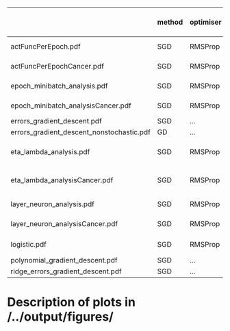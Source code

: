 |                                           | method   | optimiser   |   $n_\mathrm{obs}$ | #epochs           | $m$           | $\lambda$               | $\eta$                  | $\gamma$   | $\varrho_1$, $\varrho_2$   | $\boldsymbol{\theta}_0$   | $L-1$        | $N_l$         | note   |
|:------------------------------------------|:---------|:------------|-------------------:|:------------------|:--------------|:------------------------|:------------------------|:-----------|:---------------------------|:--------------------------|:-------------|:--------------|:-------|
| actFuncPerEpoch.pdf                       | SGD      | RMSProp     |                400 | ...               | 3             | 0.0001                  | 0.1                     |            | (0.9, 0.999)               |                           | 1            | 30            |        |
| actFuncPerEpochCancer.pdf                 | SGD      | RMSProp     |                569 | ...               | 3             | 1e-06                   | 0.001                   |            | (0.9, 0.999)               |                           | 2            | 10            |        |
| epoch_minibatch_analysis.pdf              | SGD      | RMSProp     |                400 | $[{100}, {1000}]$ | $[{1}, {10}]$ | 0.0001                  | 0.1                     |            | (0.9, 0.999)               |                           | 1            | 30            |        |
| epoch_minibatch_analysisCancer.pdf        | SGD      | RMSProp     |                569 | $[{100}, {1000}]$ | $[{1}, {10}]$ | 1e-06                   | 0.001                   |            | 0.9                        |                           | 2            | 10            |        |
| errors_gradient_descent.pdf               | SGD      | ...         |                400 | (25, 50)          | 40            | 0                       | ...                     |            |                            |                           |              |               |        |
| errors_gradient_descent_nonstochastic.pdf | GD       | ...         |                400 | (25, 50)          | 1             | 0                       | ...                     |            |                            |                           |              |               |        |
| eta_lambda_analysis.pdf                   | SGD      | RMSProp     |                400 | 250               | 3             | $[$10^{-9}$, $10^{0}$]$ | $[$10^{-9}$, $10^{0}$]$ |            | (0.9, 0.999)               |                           | 3            | (15, 10, 5)   |        |
| eta_lambda_analysisCancer.pdf             | SGD      | RMSProp     |                569 | 250               | 3             | $[$10^{-9}$, $10^{0}$]$ | $[$10^{-9}$, $10^{0}$]$ |            | (0.9, 0.999)               |                           | 3            | (15, 10, 5)   |        |
| layer_neuron_analysis.pdf                 | SGD      | RMSProp     |                400 | 250               | 3             | 0.0001                  | 0.1                     |            | (0.9, 0.999)               |                           | $[{0}, {9}]$ | $[{5}, {50}]$ |        |
| layer_neuron_analysisCancer.pdf           | SGD      | RMSProp     |                569 | 250               | 3             | 1e-06                   | 0.001                   |            | (0.9, 0.999)               |                           | $[{0}, {9}]$ | $[{5}, {50}]$ |        |
| logistic.pdf                              | SGD      | RMSProp     |                569 | 250               | 3             | $[$10^{-9}$, $10^{0}$]$ | $[$10^{-9}$, $10^{0}$]$ |            | 0.9                        |                           | 0            |               |        |
| polynomial_gradient_descent.pdf           | SGD      | ...         |                400 | (25, 50)          | 40            | 0                       | ...                     |            |                            |                           |              |               |        |
| ridge_errors_gradient_descent.pdf         | SGD      | ...         |                400 | (25, 50)          | 40            | 0.1                     | ...                     |            |                            |                           |              |               |        |


# Description of plots in /../output/figures/

